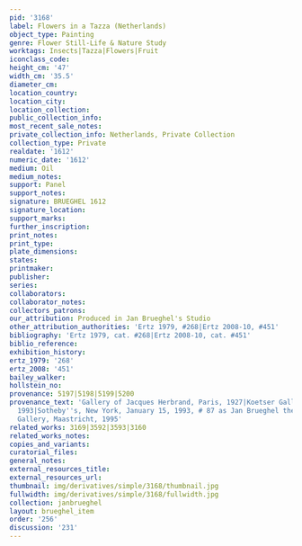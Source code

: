 ```yaml
---
pid: '3168'
label: Flowers in a Tazza (Netherlands)
object_type: Painting
genre: Flower Still-Life & Nature Study
worktags: Insects|Tazza|Flowers|Fruit
iconclass_code:
height_cm: '47'
width_cm: '35.5'
diameter_cm:
location_country:
location_city:
location_collection:
public_collection_info:
most_recent_sale_notes:
private_collection_info: Netherlands, Private Collection
collection_type: Private
realdate: '1612'
numeric_date: '1612'
medium: Oil
medium_notes:
support: Panel
support_notes:
signature: BRUEGHEL 1612
signature_location:
support_marks:
further_inscription:
print_notes:
print_type:
plate_dimensions:
states:
printmaker:
publisher:
series:
collaborators:
collaborator_notes:
collectors_patrons:
our_attribution: Produced in Jan Brueghel's Studio
other_attribution_authorities: 'Ertz 1979, #268|Ertz 2008-10, #451'
bibliography: 'Ertz 1979, cat. #268|Ertz 2008-10, cat. #451'
biblio_reference:
exhibition_history:
ertz_1979: '268'
ertz_2008: '451'
bailey_walker:
hollstein_no:
provenance: 5197|5198|5199|5200
provenance_text: 'Gallery of Jacques Herbrand, Paris, 1927|Koetser Gallery, Zurich,
  1993|Sotheby''s, New York, January 15, 1993, # 87 as Jan Brueghel the Younger|Noortman
  Gallery, Maastricht, 1995'
related_works: 3169|3592|3593|3160
related_works_notes:
copies_and_variants:
curatorial_files:
general_notes:
external_resources_title:
external_resources_url:
thumbnail: img/derivatives/simple/3168/thumbnail.jpg
fullwidth: img/derivatives/simple/3168/fullwidth.jpg
collection: janbrueghel
layout: brueghel_item
order: '256'
discussion: '231'
---
```

